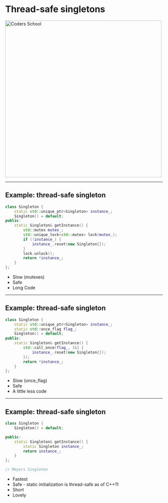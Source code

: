 <!-- .slide: data-background="#111111" -->

# Thread-safe singletons

<a href="https://coders.school">
    <img width="500" data-src="../coders_school_logo.png" alt="Coders School" class="plain">
</a>

___ 
<!-- .slide: style="font-size: .85em" -->

## Example: thread-safe singleton

```c++
class Singleton {
    static std::unique_ptr<Singleton> instance_;
    Singleton() = default;
public:
    static Singleton& getInstance() {
        std::mutex mutex_;
        std::unique_lock<std::mutex> lock(mutex_);
        if (!instance_) {
            instance_.reset(new Singleton{});
        }
        lock.unlock();
        return *instance_;
    }
};
```
<!-- .element: class="fragment fade-in" -->

* <!-- .element: class="fragment fade-in" --> Slow (mutexes)
* <!-- .element: class="fragment fade-in" --> Safe
* <!-- .element: class="fragment fade-in" --> Long Code

___

## Example: thread-safe singleton

```c++
class Singleton {
    static std::unique_ptr<Singleton> instance_;
    static std::once_flag flag_;
    Singleton() = default;
public:
    static Singleton& getInstance() {
        std::call_once(flag_, [&] {
            instance_.reset(new Singleton{});
        });
        return *instance_;
    }
};
```
<!-- .element: class="fragment fade-in" -->

* <!-- .element: class="fragment fade-in" --> Slow (once_flag)
* <!-- .element: class="fragment fade-in" --> Safe
* <!-- .element: class="fragment fade-in" --> A little less code

___

## Example: thread-safe singleton

```c++
class Singleton {
    Singleton() = default;

public:
    static Singleton& getInstance() {
        static Singleton instance_;
        return instance_;
    }
};

// Meyers Singleton
```
<!-- .element: class="fragment fade-in" -->

* <!-- .element: class="fragment fade-in" --> Fastest
* <!-- .element: class="fragment fade-in" --> Safe - static initialization is thread-safe as of C++11
* <!-- .element: class="fragment fade-in" --> Short
* <!-- .element: class="fragment fade-in" --> Lovely
